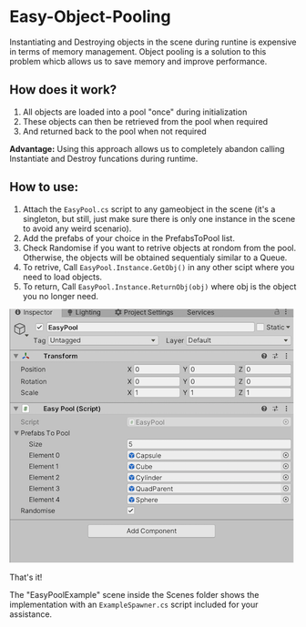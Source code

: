 # Easy-Object-Pooling

Instantiating and Destroying objects in the scene during runtine is expensive in terms of memory management. Object pooling is a solution to this problem whicb allows us to save memory and improve performance.

## How does it work?

1. All objects are loaded into a pool "once" during initialization
2. These objects can then be retrieved from the pool when required 
3. And returned back to the pool when not required

**Advantage:** Using this approach allows us to completely abandon calling Instantiate and Destroy funcations during runtime.

## How to use:

1. Attach the `EasyPool.cs` script to any gameobject in the scene (it's a singleton, but still, just make sure there is only one instance in the scene to avoid any weird scenario).
2. Add the prefabs of your choice in the PrefabsToPool list.
3. Check Randomise if you want to retrive objects at rondom from the pool. Otherwise, the objects will be obtained sequentialy similar to a Queue.
4. To retrive, Call `EasyPool.Instance.GetObj()` in any other scipt where you need to load objects. 
5. To return, Call `EasyPool.Instance.ReturnObj(obj)` where obj is the object you no longer need. 

![](Image/sample.png)

That's it! 

The "EasyPoolExample" scene inside the Scenes folder shows the implementation with an `ExampleSpawner.cs` script included for your assistance.

